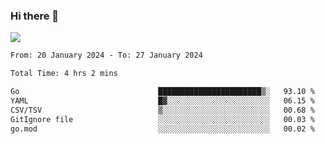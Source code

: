 ### Hi there 👋️

![](https://komarev.com/ghpvc/?username=Loner1024)

<!--START_SECTION:waka-->

```txt
From: 20 January 2024 - To: 27 January 2024

Total Time: 4 hrs 2 mins

Go                               ███████████████████████▒░   93.10 %
YAML                             █▓░░░░░░░░░░░░░░░░░░░░░░░   06.15 %
CSV/TSV                          ▒░░░░░░░░░░░░░░░░░░░░░░░░   00.68 %
GitIgnore file                   ░░░░░░░░░░░░░░░░░░░░░░░░░   00.03 %
go.mod                           ░░░░░░░░░░░░░░░░░░░░░░░░░   00.02 %
```

<!--END_SECTION:waka-->



